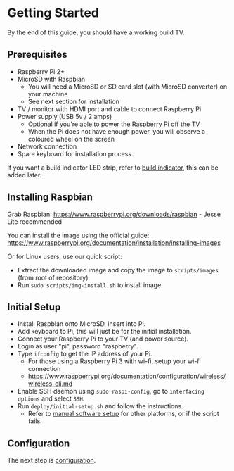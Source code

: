 # Getting Started
By the end of this guide, you should have a working build TV.


## Prerequisites
- Raspberry Pi 2+
- MicroSD with Raspbian
    - You will need a MicroSD or SD card slot (with MicroSD converter) on your machine
    - See next section for installation
- TV / monitor with HDMI port and cable to connect Raspberry Pi
- Power supply (USB 5v / 2 amps)
    - Optional if you're able to power the Raspberry Pi off the TV
    - When the Pi does not have enough power, you will observe a coloured wheel on the screen
- Network connection
- Spare keyboard for installation process.

If you want a build indicator LED strip, refer to [build indicator](build-indicator.md), this can be added later.


## Installing Raspbian
Grab Raspbian:
<https://www.raspberrypi.org/downloads/raspbian> - Jesse Lite recommended

You can install the image using the official guide:
<https://www.raspberrypi.org/documentation/installation/installing-images>

Or for Linux users, use our quick script:

- Extract the downloaded image and copy the image to `scripts/images` (from root of repository).
- Run `sudo scripts/img-install.sh` to install image.


## Initial Setup
- Install Raspbian onto MicroSD, insert into Pi.
- Add keyboard to Pi, this will just be for the initial installation.
- Connect your Raspberry Pi to your TV (and power source).
- Login as user "pi", password "raspberry".
- Type `ifconfig` to get the IP address of your Pi.
    - For those using a Raspberry Pi 3 with wi-fi, setup your wi-fi connection
    - <https://www.raspberrypi.org/documentation/configuration/wireless/wireless-cli.md>
- Enable SSH daemon using `sudo raspi-config`, go to `interfacing options` and select `SSH`.
- Run `deploy/initial-setup.sh` and follow the instructions.
    - Refer to [manual software setup](manual-software-setup.md) for other platforms, or if the script fails.

## Configuration
The next step is [configuration](configuration.md).
